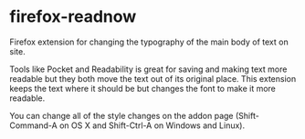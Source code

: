 firefox-readnow
===============

Firefox extension for changing the typography of the main body of text on site.

Tools like Pocket and Readability is great for saving and making text more readable but they both move the text out of its original place. This extension keeps the text where it should be but changes the font to make it more readable.

You can change all of the style changes on the addon page (Shift-Command-A on OS X and Shift-Ctrl-A on Windows and Linux).
